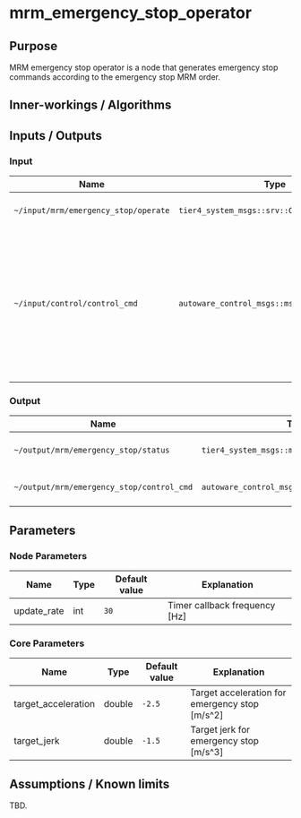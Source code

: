 # mrm_emergency_stop_operator

## Purpose

MRM emergency stop operator is a node that generates emergency stop commands according to the emergency stop MRM order.

## Inner-workings / Algorithms

## Inputs / Outputs

### Input

| Name                                 | Type                                  | Description                                                                                                                   |
| ------------------------------------ | ------------------------------------- | ----------------------------------------------------------------------------------------------------------------------------- |
| `~/input/mrm/emergency_stop/operate` | `tier4_system_msgs::srv::OperateMrm`  | MRM execution order                                                                                                           |
| `~/input/control/control_cmd`        | `autoware_control_msgs::msg::ControlHorizon` | Control command output from the last node of the control component. Used for the initial value of the emergency stop command. |
|                                      |                                       |                                                                                                                               |

### Output

| Name                                      | Type                                        | Description            |
| ----------------------------------------- | ------------------------------------------- | ---------------------- |
| `~/output/mrm/emergency_stop/status`      | `tier4_system_msgs::msg::MrmBehaviorStatus` | MRM execution status   |
| `~/output/mrm/emergency_stop/control_cmd` | `autoware_control_msgs::msg::ControlHorizon`       | Emergency stop command |

## Parameters

### Node Parameters

| Name        | Type | Default value | Explanation                   |
| ----------- | ---- | ------------- | ----------------------------- |
| update_rate | int  | `30`          | Timer callback frequency [Hz] |

### Core Parameters

| Name                | Type   | Default value | Explanation                                    |
| ------------------- | ------ | ------------- | ---------------------------------------------- |
| target_acceleration | double | `-2.5`        | Target acceleration for emergency stop [m/s^2] |
| target_jerk         | double | `-1.5`        | Target jerk for emergency stop [m/s^3]         |

## Assumptions / Known limits

TBD.
